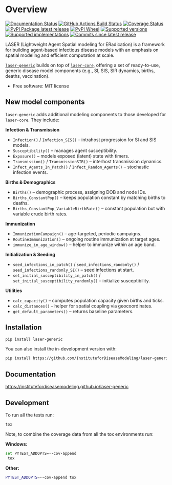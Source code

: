 # Overview

[![Documentation Status](https://readthedocs.org/projects/laser-generic/badge/?style=flat)](https://readthedocs.org/projects/laser-generic/)
[![GitHub Actions Build Status](https://github.com/InstituteforDiseaseModeling/laser-generic/actions/workflows/github-actions.yml/badge.svg)](https://github.com/InstituteforDiseaseModeling/laser-generic/actions)
[![Coverage Status](https://codecov.io/gh/InstituteforDiseaseModeling/laser-generic/branch/main/graphs/badge.svg?branch=main)](https://app.codecov.io/github/InstituteforDiseaseModeling/laser-generic)
[![PyPI Package latest release](https://img.shields.io/pypi/v/laser-generic.svg)](https://test.pypi.org/project/laser-generic)
[![PyPI Wheel](https://img.shields.io/pypi/wheel/laser-generic.svg)](https://test.pypi.org/project/laser-generic)
[![Supported versions](https://img.shields.io/pypi/pyversions/laser-generic.svg)](https://test.pypi.org/project/laser-generic)
[![Supported implementations](https://img.shields.io/pypi/implementation/laser-generic.svg)](https://test.pypi.org/project/laser-generic)
[![Commits since latest release](https://img.shields.io/github/commits-since/InstituteforDiseaseModeling/laser-generic/v0.0.0.svg)](https://github.com/InstituteforDiseaseModeling/laser-generic/compare/v0.0.0...main)

LASER (Lightweight Agent Spatial modeling for ERadication) is a framework for building agent-based infectious disease models with an emphasis on spatial modeling and efficient computation at scale.

[`laser-generic`](https://github.com/InstituteforDiseaseModeling/laser-generic) builds on top of [`laser-core`](https://github.com/InstituteforDiseaseModeling/laser), offering a set of ready-to-use, generic disease model components (e.g., SI, SIS, SIR dynamics, births, deaths, vaccination).

* Free software: MIT license

## New model components

`laser-generic` adds additional modeling components to those developed for `laser-core`. They include:

**Infection & Transmission**

- ``Infection()`` / ``Infection_SIS()`` – intrahost progression for SI and SIS models.
- ``Susceptibility()`` – manages agent susceptibility.
- ``Exposure()`` – models exposed (latent) state with timers.
- ``Transmission()`` / ``TransmissionSIR()`` – interhost transmission dynamics.
- ``Infect_Agents_In_Patch()`` / ``Infect_Random_Agents()`` – stochastic infection events.

**Births & Demographics**

- ``Births()`` – demographic process, assigning DOB and node IDs.
- ``Births_ConstantPop()`` – keeps population constant by matching births to deaths.
- ``Births_ConstantPop_VariableBirthRate()`` – constant population but with variable crude birth rates.

**Immunization**

- ``ImmunizationCampaign()`` – age-targeted, periodic campaigns.
- ``RoutineImmunization()`` – ongoing routine immunization at target ages.
- ``immunize_in_age_window()`` – helper to immunize within an age band.

**Initialization & Seeding**

- ``seed_infections_in_patch()`` / ``seed_infections_randomly()`` / ``seed_infections_randomly_SI()`` – seed infections at start.
- ``set_initial_susceptibility_in_patch()`` / ``set_initial_susceptibility_randomly()`` – initialize susceptibility.

**Utilities**

- ``calc_capacity()`` – computes population capacity given births and ticks.
- ``calc_distances()`` – helper for spatial coupling via geocoordinates.
- ``get_default_parameters()`` – returns baseline parameters.


## Installation

```sh
pip install laser-generic
```

You can also install the in-development version with:

```sh
pip install https://github.com/InstituteforDiseaseModeling/laser-generic/archive/main.zip
```

## Documentation

https://institutefordiseasemodeling.github.io/laser-generic

## Development

To run all the tests run:

```sh
tox
```

Note, to combine the coverage data from all the tox environments run:

**Windows:**
```sh
set PYTEST_ADDOPTS=--cov-append
 tox
```

**Other:**
```sh
PYTEST_ADDOPTS=--cov-append tox
```
